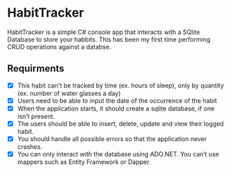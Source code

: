 # HabitTracker
HabitTracker is a simple C# console app that interacts with a SQlite Database to store your habbits. This has been my first time performing CRUD operations against a databse.

## Requirments
- [x] This habit can't be tracked by time (ex. hours of sleep), only by quantity (ex. number of water glasses a day)
- [x] Users need to be able to input the date of the occurrence of the habit
- [x] When the application starts, it should create a sqlite database, if one isn’t present.
- [x] The users should be able to insert, delete, update and view their logged habit.
- [x] You should handle all possible errors so that the application never crashes.
- [x] You can only interact with the database using ADO.NET. You can’t use mappers such as Entity Framework or Dapper.
